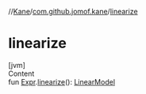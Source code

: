 //[Kane](../index.md)/[com.github.jomof.kane](index.md)/[linearize](linearize.md)



# linearize  
[jvm]  
Content  
fun [Expr](-expr/index.md).[linearize](linearize.md)(): [LinearModel](-linear-model/index.md)  



